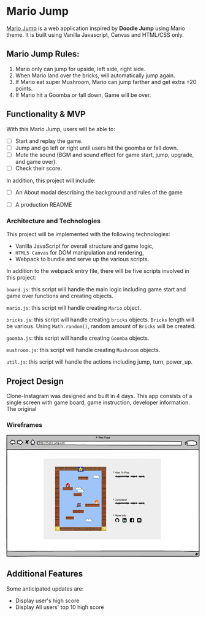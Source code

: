 # Mario Jump

[Mario Jump](http://mariojump.herokuapp.com/) is a web application inspired by **Doodle Jump** using Mario theme. It is built using Vanilla Javascript, Canvas and HTML/CSS only.

## Mario Jump Rules:
1) Mario only can jump for upside, left side, right side.
2) When Mario land over the bricks, will automatically jump again.
3) If Mario eat super Mushroom, Mario can jump farther and get extra +20 points.
4) If Mario hit a Goomba or fall down, Game will be over.


## Functionality & MVP  
With this Mario Jump, users will be able to:

- [ ] Start and replay the game.
- [ ] Jump and go left or right until users hit the goomba or fall down.
- [ ] Mute the sound (BGM and sound effect for game start, jump, upgrade, and game over).
- [ ] Check their score.

In addition, this project will include:

- [ ] An About modal describing the background and rules of the game
- [ ] A production README


### Architecture and Technologies

This project will be implemented with the following technologies:

- Vanilla JavaScript for overall structure and game logic,
- `HTML5 Canvas` for DOM manipulation and rendering,
- Webpack to bundle and serve up the various scripts.

In addition to the webpack entry file, there will be five scripts involved in this project:

`board.js`: this script will handle the main logic including game start and game over functions and creating objects.

`mario.js`: this script will handle creating `Mario` object.

`bricks.js`: this script will handle creating `bricks` objects. `Bricks` length will be various.
Using `Math.random()`, random amount of `Bricks` will be created.

`goomba.js`: this script will handle creating `Goomba` objects.

`mushroom.js`: this script will handle creating `Mushroom` objects.

`util.js`: this script will handle the actions including jump, turn, power_up.

## Project Design
Clone-Instagram was designed and built in 4 days.
This app consists of a single screen with game board, game instruction, developer information.
The original

### Wireframes


![wireframes](https://github.com/JaniceYR/Mario-Jump/blob/master/docs/wireframe/mario_jump_main_page.png)


## Additional Features
Some anticipated updates are:
* Display user's high score
* Display All users' top 10 high score
